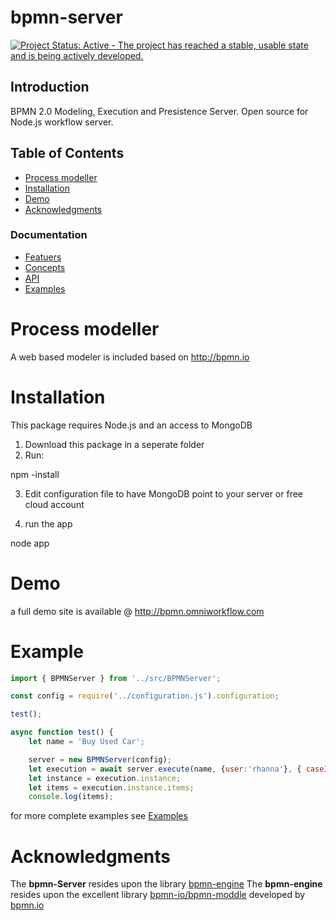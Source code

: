 bpmn-server
===========

[![Project Status: Active - The project has reached a stable, usable state and is being actively developed.](http://www.repostatus.org/badges/latest/active.svg)](http://www.repostatus.org/#active)

## Introduction
BPMN 2.0 Modeling, Execution and Presistence Server. Open source for Node.js workflow server.

## Table of Contents
- [Process modeller](#process-modeller)
- [Installation](#Installation)
- [Demo](#Demo)
- [Acknowledgments](#acknowledgments)

### Documentation
- [Featuers](./docs/features.md)
- [Concepts](./docs/concepts.md)
- [API](/docs/API.md)
- [Examples](./docs/Examples.md)

# Process modeller

A web based modeler is included based on http://bpmn.io 

# Installation

This package requires Node.js and an access to MongoDB 

1) Download this package in a seperate folder
2) Run:

npm -install

3) Edit configuration file to have MongoDB point to your server or free cloud account

4) run the app

node app

# Demo

a full demo site is available @ http://bpmn.omniworkflow.com

# Example

```javascript
import { BPMNServer } from '../src/BPMNServer';

const config = require('../configuration.js').configuration;

test();

async function test() {
    let name = 'Buy Used Car';

    server = new BPMNServer(config);
    let execution = await server.execute(name, {user:'rhanna'}, { caseId: 999 });
    let instance = execution.instance;
    let items = execution.instance.items;
    console.log(items);

```
for more complete examples see [Examples](./docs/Examples.md)

# Acknowledgments

The **bpmn-Server** resides upon the library [bpmn-engine](https://github.com/paed01/bpmn-engine) 
The **bpmn-engine** resides upon the excellent library [bpmn-io/bpmn-moddle](https://github.com/bpmn-io/bpmn-moddle) developed by [bpmn.io](http://bpmn.io/)
